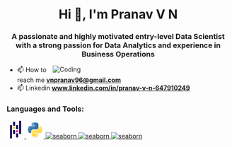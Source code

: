 
<h1 align="center">Hi 👋, I'm Pranav V N</h1>
<h3 align="center">A passionate and highly motivated entry-level Data Scientist with a strong passion for Data Analytics and experience in Business Operations</h3>
<img align="right" alt="Coding" width="400" src="https://chools.in/wp-content/uploads/data-science-2-1.gif"> 

- 📫 How to reach me **vnpranav96@gmail.com**
- 📫 Linkedin **www.linkedin.com/in/pranav-v-n-647910249**




<h3 align="left">Languages and Tools:</h3>
<p align="left"> <a href="https://pandas.pydata.org/" target="_blank" rel="noreferrer"> <img src="https://raw.githubusercontent.com/devicons/devicon/2ae2a900d2f041da66e950e4d48052658d850630/icons/pandas/pandas-original.svg" alt="pandas" width="40" height="40"/> </a> <a href="https://www.python.org" target="_blank" rel="noreferrer"> <img src="https://raw.githubusercontent.com/devicons/devicon/master/icons/python/python-original.svg" alt="python" width="40" height="40"/> </a> <a href="https://seaborn.pydata.org/" target="_blank" rel="noreferrer"> <img src="https://seaborn.pydata.org/_images/logo-mark-lightbg.svg" alt="seaborn" width="40" height="40"/> </a> <a href="https://PowerBi.pydata.org/" target="_blank" rel="noreferrer"> <img src="https://logos-world.net/wp-content/uploads/2022/02/Microsoft-Power-BI-Symbol.png" alt="seaborn" width="70" height="40"/> </a> <a href="https://Tableau.pydata.org/" target="_blank" rel="noreferrer"> <img src="https://logos-world.net/wp-content/uploads/2021/10/Tableau-Logo.png" alt="seaborn" width="70" height="40"/> </a> </p>
